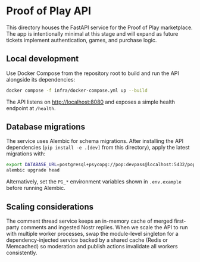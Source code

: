 # Proof of Play API

This directory houses the FastAPI service for the Proof of Play marketplace. The app is intentionally minimal at this stage and
will expand as future tickets implement authentication, games, and purchase logic.

## Local development

Use Docker Compose from the repository root to build and run the API alongside its dependencies:

```bash
docker compose -f infra/docker-compose.yml up --build
```

The API listens on [http://localhost:8080](http://localhost:8080) and exposes a simple health endpoint at `/health`.

## Database migrations

The service uses Alembic for schema migrations. After installing the API dependencies (`pip install -e .[dev]` from this
directory), apply the latest migrations with:

```bash
export DATABASE_URL=postgresql+psycopg://pop:devpass@localhost:5432/pop
alembic upgrade head
```

Alternatively, set the `PG_*` environment variables shown in `.env.example` before running Alembic.

## Scaling considerations

The comment thread service keeps an in-memory cache of merged first-party comments and ingested Nostr replies. When we scale the
API to run with multiple worker processes, swap the module-level singleton for a dependency-injected service backed by a shared
cache (Redis or Memcached) so moderation and publish actions invalidate all workers consistently.
